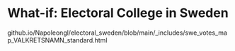 # What-if: Electoral College in Sweden

github.io/Napoleongl/electoral_sweden/blob/main/_includes/swe_votes_map_VALKRETSNAMN_standard.html
